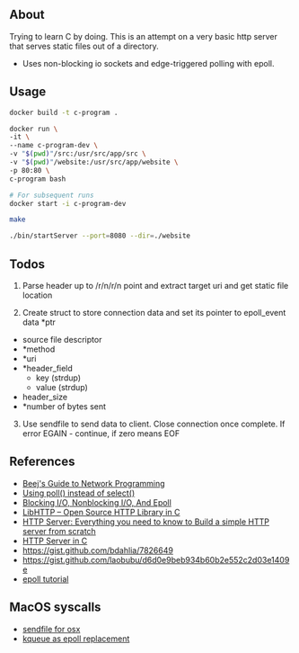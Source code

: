 ## About

Trying to learn C by doing. This is an attempt on a very basic http server that serves static files out of a directory. 
- Uses non-blocking io sockets and edge-triggered polling with epoll.

## Usage

```sh
docker build -t c-program .

docker run \
-it \
--name c-program-dev \
-v "$(pwd)"/src:/usr/src/app/src \
-v "$(pwd)"/website:/usr/src/app/website \
-p 80:80 \
c-program bash

# For subsequent runs
docker start -i c-program-dev

make

./bin/startServer --port=8080 --dir=./website
```

## Todos

1. Parse header up to /r/n/r/n point and extract target uri and get static file location

2. Create struct to store connection data and set its pointer to epoll_event data \*ptr

- source file descriptor
- \*method
- \*uri
- \*header_field
  - key (strdup)
  - value (strdup)
- header_size
- \*number of bytes sent

3. Use sendfile to send data to client. Close connection once complete. If error EGAIN - continue, if zero means EOF

## References

- [Beej's Guide to Network Programming](https://beej.us/guide/bgnet/html/)
- [Using poll() instead of select()](https://www.ibm.com/docs/en/i/7.4?topic=designs-using-poll-instead-select)
- [Blocking I/O, Nonblocking I/O, And Epoll](https://eklitzke.org/blocking-io-nonblocking-io-and-epoll)
- [LibHTTP – Open Source HTTP Library in C](https://github.com/lammertb/libhttp)
- [HTTP Server: Everything you need to know to Build a simple HTTP server from scratch](https://medium.com/from-the-scratch/http-server-what-do-you-need-to-know-to-build-a-simple-http-server-from-scratch-d1ef8945e4fa)
- [HTTP Server in C](https://dev-notes.eu/2018/06/http-server-in-c/)
- https://gist.github.com/bdahlia/7826649
- https://gist.github.com/laobubu/d6d0e9beb934b60b2e552c2d03e1409e
- [epoll tutorial](https://suchprogramming.com/epoll-in-3-easy-steps/)

## MacOS syscalls

- [sendfile for osx]()
- [kqueue as epoll replacement](https://developer.apple.com/library/archive/documentation/System/Conceptual/ManPages_iPhoneOS/man2/kqueue.2.html)
